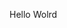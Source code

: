 Hello Wolrd



































































































































































































































































































































































































































































































































































































































































































































































































































































































































































































































































































































































































































































































































































































































































































